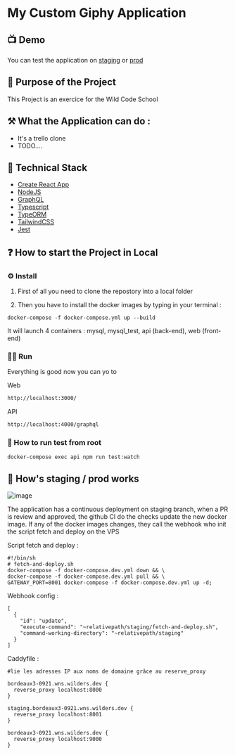 # My Custom Giphy Application

## 📺 Demo

You can test the application on [staging](https://staging.bordeaux3-0921.wns.wilders.dev/) or [prod](https://bordeaux3-0921.wns.wilders.dev/)

## 🚀 Purpose of the Project

This Project is an exercice for the Wild Code School

## ⚒ What the Application can do :

- It's a trello clone
- TODO....

## 🦾 Technical Stack

- [Create React App](https://github.com/facebook/create-react-app)
- [NodeJS](https://nodejs.org/en/)
- [GraphQL](https://graphql.org/)
- [Typescript](https://www.typescriptlang.org/)
- [TypeORM](https://typeorm.io/#/)
- [TailwindCSS](https://tailwindcss.com/)
- [Jest](https://jestjs.io/)

## ❓ How to start the Project in Local

### ⚙️ Install

1. First of all you need to clone the repostory into a local folder

2. Then you have to install the docker images by typing in your terminal :

```
docker-compose -f docker-compose.yml up --build
```

It will launch 4 containers :
mysql,
mysql_test,
api (back-end),
web (front-end)

### 🦸‍♂️ Run

Everything is good now you can yo to

Web
```sh
http://localhost:3000/
```
API
```sh
http://localhost:4000/graphql
```

### 🐻 How to run test from root

```
docker-compose exec api npm run test:watch
```

## 🤖 How's staging / prod works

![image](https://user-images.githubusercontent.com/90702276/165907144-490c67e1-8bf4-4902-8774-5f84bd61f2d8.png)


The application has a continuous deployment on staging branch, when a PR is review and approved, the github CI do the checks update the new docker image. If any of the docker images changes, they call the webhook who init the script fetch and deploy on the VPS

Script fetch and deploy : 
```
#!/bin/sh
# fetch-and-deploy.sh
docker-compose -f docker-compose.dev.yml down && \
docker-compose -f docker-compose.dev.yml pull && \
GATEWAY_PORT=8001 docker-compose -f docker-compose.dev.yml up -d;
```
Webhook config :
```
[
  {
    "id": "update",
    "execute-command": "~relativepath/staging/fetch-and-deploy.sh",
    "command-working-directory": "~relativepath/staging"
  }
]
```

Caddyfile : 
```
#lie les adresses IP aux noms de domaine grâce au reserve_proxy

bordeaux3-0921.wns.wilders.dev {
  reverse_proxy localhost:8000
}

staging.bordeaux3-0921.wns.wilders.dev {
  reverse_proxy localhost:8001
}

bordeaux3-0921.wns.wilders.dev {
  reverse_proxy localhost:9000
}
```
